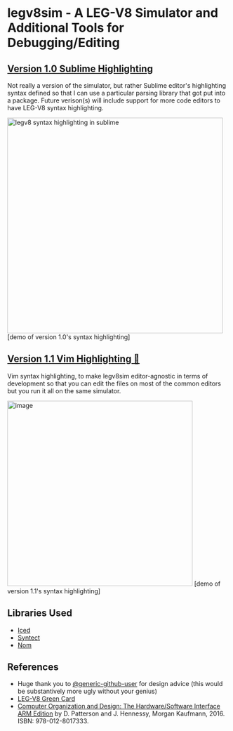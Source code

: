 # legv8sim - A LEG-V8 Simulator and Additional Tools for Debugging/Editing 

## [Version 1.0 Sublime Highlighting](https://github.com/anvitha305/legv8sim/releases/tag/sublime)
Not really a version of the simulator, but rather Sublime editor's highlighting syntax defined so that I can use a particular parsing library that got put into a package. Future verison(s) will include support for more code editors to have LEG-V8 syntax highlighting.

<img width="491" alt="legv8 syntax highlighting in sublime" src="https://user-images.githubusercontent.com/44482134/213086258-32fa6c3a-bd7b-419b-a254-2064baf17c8c.png">
[demo of version 1.0's syntax highlighting]

## [Version 1.1 Vim Highlighting 🥰](https://github.com/anvitha305/legv8sim/releases/tag/vim)
Vim syntax highlighting, to make legv8sim editor-agnostic in terms of development so that you can edit the files on most of the common editors but you run it all on the same simulator.

<img width="422" alt="image" src="https://user-images.githubusercontent.com/44482134/217743095-3406f13f-a8fa-4476-81d9-377056e51b88.png">
[demo of version 1.1's syntax highlighting]

## Libraries Used
- [Iced](https://iced.rs/)
- [Syntect](https://github.com/trishume/syntect)
- [Nom](https://github.com/rust-bakery/nom)

## References
- Huge thank you to [@generic-github-user](https://github.com/generic-github-user) for design advice (this would be substantively more ugly without your genius)
- [LEG-V8 Green Card](https://montcs.bloomu.edu/Information/ARMv8/legv8-green-card.compressed.pdf)
- [Computer Organization and Design: The Hardware/Software Interface ARM Edition](https://g.co/kgs/8cbQrC) by D. Patterson and J. Hennessy, Morgan Kaufmann, 2016. ISBN: 978-012-8017333.

